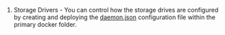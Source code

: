 1. Storage Drivers - You can control how the storage drives are configured by creating and deploying the [daemon.json](./daemon.json) configuration file within the primary docker folder. 
